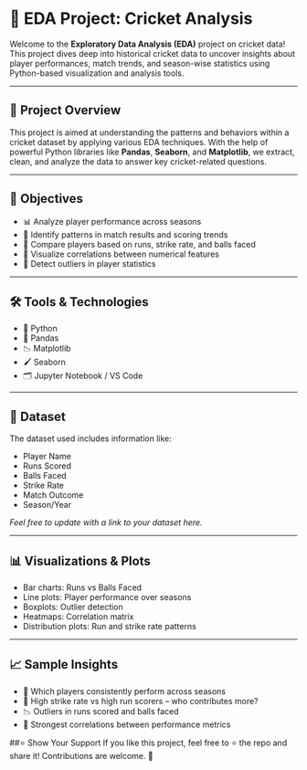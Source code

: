 # 🏏 EDA Project: Cricket Analysis

Welcome to the **Exploratory Data Analysis (EDA)** project on cricket data! This project dives deep into historical cricket data to uncover insights about player performances, match trends, and season-wise statistics using Python-based visualization and analysis tools.

---

## 📌 Project Overview

This project is aimed at understanding the patterns and behaviors within a cricket dataset by applying various EDA techniques. With the help of powerful Python libraries like **Pandas**, **Seaborn**, and **Matplotlib**, we extract, clean, and analyze the data to answer key cricket-related questions.

---

## 🎯 Objectives

- 📊 Analyze player performance across seasons
- 🧠 Identify patterns in match results and scoring trends
- 🏅 Compare players based on runs, strike rate, and balls faced
- 🔎 Visualize correlations between numerical features
- 🚩 Detect outliers in player statistics

---

## 🛠️ Tools & Technologies

- 🐍 Python
- 🧮 Pandas
- 📉 Matplotlib
- 🖌️ Seaborn
- 🗂️ Jupyter Notebook / VS Code

---

## 📁 Dataset

The dataset used includes information like:
- Player Name
- Runs Scored
- Balls Faced
- Strike Rate
- Match Outcome
- Season/Year

*Feel free to update with a link to your dataset here.*

---

## 📊 Visualizations & Plots

- Bar charts: Runs vs Balls Faced
- Line plots: Player performance over seasons
- Boxplots: Outlier detection
- Heatmaps: Correlation matrix
- Distribution plots: Run and strike rate patterns

---

## 📈 Sample Insights

- 🎯 Which players consistently perform across seasons
- 🚀 High strike rate vs high run scorers – who contributes more?
- 📉 Outliers in runs scored and balls faced
- 🔗 Strongest correlations between performance metrics

 ##⭐️ Show Your Support
If you like this project, feel free to ⭐️ the repo and share it! Contributions are welcome. 👐

